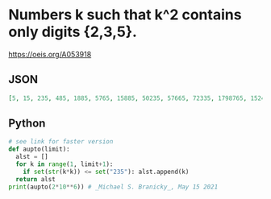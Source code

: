 # Numbers k such that k^2 contains only digits \{2,3,5\}\.
https://oeis.org/A053918
## JSON
```JSON
[5, 15, 235, 485, 1885, 5765, 15885, 50235, 57665, 72335, 1798765, 15249765, 187703365, 179876492415, 159789024443333515, 576387476638096486959455635]
```
## Python
```Python
# see link for faster version
def aupto(limit):
  alst = []
  for k in range(1, limit+1):
    if set(str(k*k)) <= set("235"): alst.append(k)
  return alst
print(aupto(2*10**6)) # _Michael S. Branicky_, May 15 2021
```
